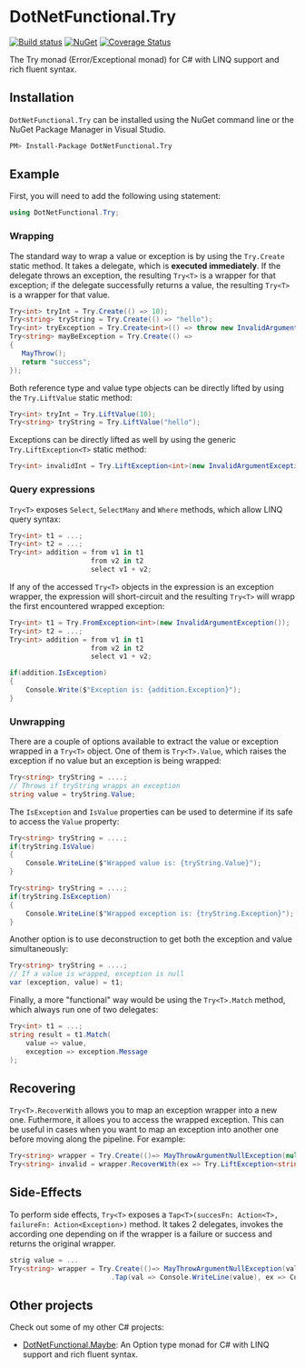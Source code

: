 # DotNetFunctional.Try

[![Build status](https://ci.appveyor.com/api/projects/status/sqaenp7jnbg5v029/branch/master?svg=true)](https://ci.appveyor.com/project/jotatoledo/try/branch/master)
[![NuGet](http://img.shields.io/nuget/v/DotNetFunctional.Try.svg?logo=nuget)](https://www.nuget.org/packages/DotNetFunctional.Try/)
[![Coverage Status](https://coveralls.io/repos/github/dotnetfunctional/Try/badge.svg?branch=master)](https://coveralls.io/github/dotnetfunctional/Try?branch=master)

The Try monad (Error/Exceptional monad) for C# with LINQ support and rich fluent syntax.

## Installation

`DotNetFunctional.Try` can be installed using the NuGet command line or the NuGet Package Manager in Visual Studio.

```bash
PM> Install-Package DotNetFunctional.Try
```

## Example

First, you will need to add the following using statement:

```csharp
using DotNetFunctional.Try;
```

### Wrapping

The standard way to wrap a value or exception is by using the `Try.Create` static method. It takes a delegate, which is **executed
immediately**. If the delegate throws an exception, the resulting `Try<T>` is a wrapper for that exception; if the delegate
successfully returns a value, the resulting `Try<T>` is a wrapper for that value.

```csharp
Try<int> tryInt = Try.Create(() => 10);
Try<string> tryString = Try.Create(() => "hello");
Try<int> tryException = Try.Create<int>(() => throw new InvalidArgumentException("Invalid int"));
Try<string> mayBeException = Try.Create(() =>
{
   MayThrow();
   return "success";
});
```

Both reference type and value type objects can be directly lifted by using the `Try.LiftValue` static method:

```csharp
Try<int> tryInt = Try.LiftValue(10);
Try<string> tryString = Try.LiftValue("hello");
```

Exceptions can be directly lifted as well by using the generic `Try.LiftException<T>` static method:

```csharp
Try<int> invalidInt = Try.LiftException<int>(new InvalidArgumentException("Invalid int"));
```

### Query expressions

`Try<T>` exposes `Select`, `SelectMany` and `Where` methods, which allow LINQ query syntax:

```csharp
Try<int> t1 = ...;
Try<int> t2 = ...;
Try<int> addition = from v1 in t1
                    from v2 in t2
                    select v1 + v2;
```

If any of the accessed `Try<T>` objects in the expression is an exception wrapper, the expression will short-circuit and
the resulting `Try<T>` will wrapp the first encountered wrapped exception:

```csharp
Try<int> t1 = Try.FromException<int>(new InvalidArgumentException());
Try<int> t2 = ...;
Try<int> addition = from v1 in t1
                    from v2 in t2
                    select v1 + v2;

if(addition.IsException)
{
    Console.Write($"Exception is: {addition.Exception}");
}
```

### Unwrapping

There are a couple of options available to extract the value or exception wrapped in a `Try<T>` object.
One of them is `Try<T>.Value`, which raises the exception if no value but an exception is being wrapped:

```csharp
Try<string> tryString = ....;
// Throws if tryString wrapps an exception
string value = tryString.Value;
```

The `IsException` and `IsValue` properties can be used to determine if its safe to access the `Value` property:

```csharp
Try<string> tryString = ....;
if(tryString.IsValue)
{
    Console.WriteLine($"Wrapped value is: {tryString.Value}");
}

Try<string> tryString = ....;
if(tryString.IsException)
{
    Console.WriteLine($"Wrapped exception is: {tryString.Exception}");
}
```

Another option is to use deconstruction to get both the exception and value simultaneously:

```csharp
Try<string> tryString = ....;
// If a value is wrapped, exception is null
var (exception, value) = t1;
```

Finally, a more "functional" way would be using the `Try<T>.Match` method, which always run one of
two delegates:

```csharp
Try<int> t1 = ...;
string result = t1.Match(
    value => value,
    exception => exception.Message
);
```

## Recovering

`Try<T>.RecoverWith` allows you to map an exception wrapper into a new one. Futhermore, it alloes
you to access the wrapped exception. This can be useful in cases when you want to map an exception into
another one before moving along the pipeline. For example:

```csharp
Try<string> wrapper = Try.Create(()=> MayThrowArgumentNullException(null));
Try<string> invalid = wrapper.RecoverWith(ex => Try.LiftException<string>(new ArgumentException("Invalid", ex))):
```

## Side-Effects

To perform side effects, `Try<T>` exposes a `Tap<T>(succesFn: Action<T>, failureFn: Action<Exception>)` method. It
takes 2 delegates, invokes the according one depending on if the wrapper is a failure or success and returns the original wrapper.

```csharp
strig value = ...
Try<string> wrapper = Try.Create(()=> MayThrowArgumentNullException(value))
                         .Tap(val => Console.WriteLine(value), ex => Console.WriteLine(ex.Message));
```

## Other projects

Check out some of my other C# projects:

- [DotNetFunctional.Maybe](https://github.com/dotnetfunctional/Maybe): An Option type monad for C# with LINQ support and rich fluent syntax.
